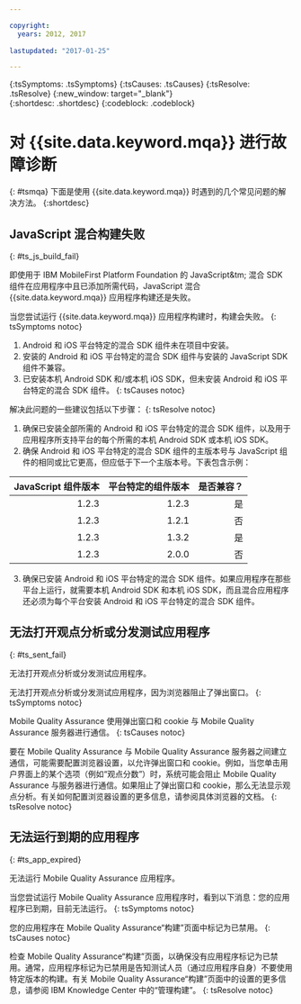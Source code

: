 ```yaml
---

copyright:
  years: 2012, 2017
  
lastupdated: "2017-01-25"  

---
```


{:tsSymptoms: .tsSymptoms} 
{:tsCauses: .tsCauses} 
{:tsResolve: .tsResolve} 
{:new_window: target="_blank"}  
{:shortdesc: .shortdesc}
{:codeblock: .codeblock} 



# 对 {{site.data.keyword.mqa}} 进行故障诊断 
{: #tsmqa}
下面是使用 {{site.data.keyword.mqa}} 时遇到的几个常见问题的解决方法。
{:shortdesc}

## JavaScript 混合构建失败
{: #ts_js_build_fail}

即使用于 IBM MobileFirst Platform Foundation 的 JavaScript&tm; 混合 SDK 组件在应用程序中且已添加所需代码，JavaScript 混合 {{site.data.keyword.mqa}} 应用程序构建还是失败。


当您尝试运行 {{site.data.keyword.mqa}} 应用程序构建时，构建会失败。
{: tsSymptoms notoc} 


1. Android 和 iOS 平台特定的混合 SDK 组件未在项目中安装。
2. 安装的 Android 和 iOS 平台特定的混合 SDK 组件与安装的 JavaScript SDK 组件不兼容。
3. 已安装本机 Android SDK 和/或本机 iOS SDK，但未安装 Android 和 iOS 平台特定的混合 SDK 组件。
{: tsCauses notoc} 
 

解决此问题的一些建议包括以下步骤：
{: tsResolve notoc}
  1.  确保已安装全部所需的 Android 和 iOS 平台特定的混合 SDK 组件，以及用于应用程序所支持平台的每个所需的本机 Android SDK 或本机 iOS SDK。 
  2. 确保 Android 和 iOS 平台特定的混合 SDK 组件的主版本号与 JavaScript 组件的相同或比它更高，但应低于下一个主版本号。下表包含示例：
  
| JavaScript 组件版本 | 平台特定的组件版本 | 是否兼容？ |
|---------: |------------: |------------: |
| 1.2.3 | 1.2.3 | 是 |
| 1.2.3 | 1.2.1 | 否 |
| 1.2.3 | 1.3.2 | 是 |
| 1.2.3 | 2.0.0 | 否 |

  3. 确保已安装 Android 和 iOS 平台特定的混合 SDK 组件。如果应用程序在那些平台上运行，就需要本机 Android SDK 和本机 iOS SDK，而且混合应用程序还必须为每个平台安装 Android 和 iOS 平台特定的混合 SDK 组件。

  
## 无法打开观点分析或分发测试应用程序
{: #ts_sent_fail}

无法打开观点分析或分发测试应用程序。

无法打开观点分析或分发测试应用程序，因为浏览器阻止了弹出窗口。
{: tsSymptoms notoc} 

Mobile Quality Assurance 使用弹出窗口和 cookie 与 Mobile Quality Assurance 服务器进行通信。
{: tsCauses notoc}


要在 Mobile Quality Assurance 与 Mobile Quality Assurance 服务器之间建立通信，可能需要配置浏览器设置，以允许弹出窗口和 cookie。例如，当您单击用户界面上的某个选项（例如“观点分数”）时，系统可能会阻止 Mobile Quality Assurance 与服务器进行通信。如果阻止了弹出窗口和 cookie，那么无法显示观点分析。有关如何配置浏览器设置的更多信息，请参阅具体浏览器的文档。
{: tsResolve notoc}


## 无法运行到期的应用程序
{: #ts_app_expired}

无法运行 Mobile Quality Assurance 应用程序。

当您尝试运行 Mobile Quality Assurance 应用程序时，看到以下消息：您的应用程序已到期，目前无法运行。
{: tsSymptoms notoc} 

您的应用程序在 Mobile Quality Assurance“构建”页面中标记为已禁用。
{: tsCauses notoc}


检查 Mobile Quality Assurance“构建”页面，以确保没有应用程序标记为已禁用。通常，应用程序标记为已禁用是告知测试人员（通过应用程序自身）不要使用特定版本的构建。有关 Mobile Quality Assurance“构建”页面中的设置的更多信息，请参阅 IBM Knowledge Center 中的“管理构建”。
{: tsResolve notoc}

